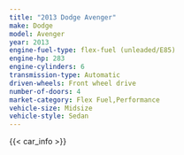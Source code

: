 ```yaml
---
title: "2013 Dodge Avenger"
make: Dodge
model: Avenger
year: 2013
engine-fuel-type: flex-fuel (unleaded/E85)
engine-hp: 283
engine-cylinders: 6
transmission-type: Automatic
driven-wheels: Front wheel drive
number-of-doors: 4
market-category: Flex Fuel,Performance
vehicle-size: Midsize
vehicle-style: Sedan
---
```


{{< car_info >}}
